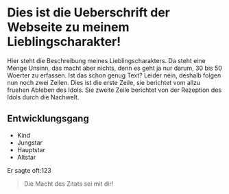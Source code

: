 # Dies ist die Ueberschrift der Webseite zu meinem Lieblingscharakter!

Hier steht die Beschreibung meines Lieblingscharakters. Da steht eine Menge Unsinn, 
das macht aber nichts, denn es geht ja nur darum, 30 bis 50 Woerter zu erfassen.
Ist das schon genug Text? Leider nein, deshalb folgen nun noch zwei Zeilen.
Dies ist die erste Zeile, sie berichtet vom  allzu fruehen Ableben des Idols.
Sie zweite Zeile berichtet von der Rezeption des Idols durch die Nachwelt.

## Entwicklungsgang

* Kind
* Jungstar
* Hauptstar
* Altstar

Er sagte oft:123

> Die Macht des Zitats sei mit dir!